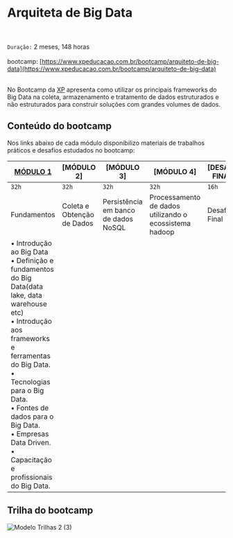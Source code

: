 # Arquiteta de Big Data

<!--`Certificado:` [Acesse aqui](https://github.com/masedos/Bootcamp-Engenharia-de-Dados/blob/main/Fernandes%20Macedo%20RibeiroBootcamp%20Engenharia%20de%20Dados.pdf)-->

</br></br>
`Duração:` 2 meses, 148 horas
</br></br>
bootcamp: [https://www.xpeducacao.com.br/bootcamp/arquiteto-de-big-data](https://www.xpeducacao.com.br/bootcamp/arquiteto-de-big-data)
</br></br>

No Bootcamp da [XP](https://www.xpeducacao.com.br) apresenta como utilizar os principais frameworks do Big Data na coleta, armazenamento e tratamento de dados estruturados e não estruturados para construir soluções  com grandes volumes de dados.

## Conteúdo do bootcamp

Nos links abaixo de cada módulo disponibilizo materiais de trabalhos práticos e desafios estudados no bootcamp:

[MÓDULO 1](https://github.com/masedos/Bootcamp-Engenharia-de-Dados/tree/main/M%C3%B3dulo%201)| [MÓDULO 2] | [MÓDULO 3] | [MÓDULO 4] | [DESAFIO FINAL]
--------|---------|---------|---------|-------------|
`32h`   |`32h`    |`32h`    |`32h`    |`16h`        |   
Fundamentos|Coleta e Obtenção de Dados| Persistência em banco de dados NoSQL |Processamento de dados utilizando o ecossistema hadoop|Desafio Final|
|• Introdução ao Big Data <br> • Definição e fundamentos do Big Data(data lake, data warehouse etc)<br> • Introdução aos frameworks e ferramentas do Big Data. <br> • Tecnologias para o Big Data.<br> • Fontes de dados para o Big Data. <br> • Empresas Data Driven.<br> • Capacitação e profissionais do Big Data.| | | | |Conclusão da aplicação final.|

## Trilha do bootcamp

![Modelo Trilhas 2 (3)](https://user-images.githubusercontent.com/95122776/214391693-42d9246b-9935-45c4-8bfe-76f13eef69f8.png)

